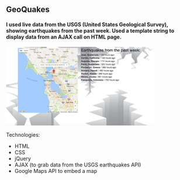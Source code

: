 ## GeoQuakes

#### I used live data from the USGS (United States Geological Survey), showing earthquakes from the past week. Used a template string to display data from an AJAX call on HTML page.


<img src="styles/geoquakes.png" width="80%">

Technologies:

* HTML
* CSS
* jQuery
* AJAX (to grab data from the USGS earthquakes API)
* Google Maps API to embed a map
